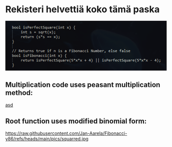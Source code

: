 # Rekisteri helvettiä koko tämä paska

![alt_text](https://raw.githubusercontent.com/Jan-Aarela/Fibonacci-y86/refs/heads/main/pics/notepad%2B%2B_i7ojgZCQnY.png)


## Multiplication code uses peasant multiplication method:
[asd](https://raw.githubusercontent.com/Jan-Aarela/Fibonacci-y86/refs/heads/main/pics/multiplication.jpg)


## Root function uses modified binomial form:
https://raw.githubusercontent.com/Jan-Aarela/Fibonacci-y86/refs/heads/main/pics/squarred.jpg
